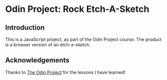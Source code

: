 # Odin Project: Rock Etch-A-Sketch

## Introduction
This is a JavaScript project, as part of the Odin Project course. The product is a browser version of an etch-a-sketch. 

## Acknowledgements
Thanks to [The Odin Project](https://www.theodinproject.com/) for the lessons I have learned!